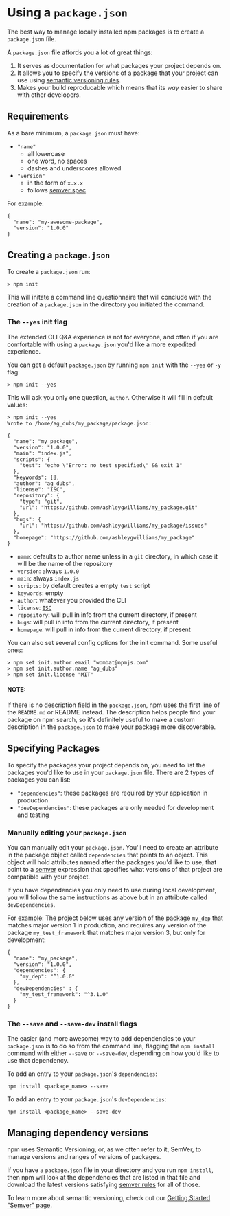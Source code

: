 <!--
title: 05 - Using a `package.json`
featured: true
-->

# Using a `package.json`

The best way to manage locally installed npm packages is to create a
`package.json` file. 

A `package.json` file affords you a lot of great things:

1. It serves as documentation for what packages your project depends on.
2. It allows you to specify the versions of a package that your project
can use using [semantic versioning rules][1].
3. Makes your build reproducable which means that its *way* easier
to share with other developers.

## Requirements

As a bare minimum, a `package.json` must have:

- `"name"`
  - all lowercase
  - one word, no spaces
  - dashes and underscores allowed
- `"version"`
  - in the form of `x.x.x`
  - follows [semver spec](https://docs.npmjs.com/getting-started/semantic-versioning)

For example:

```
{
  "name": "my-awesome-package",
  "version": "1.0.0"
}
```

## Creating a `package.json`

To create a `package.json` run:

```
> npm init
```

This will initate a command line questionnaire that will conclude with the 
creation of a `package.json` in the directory you initiated the command.

### The `--yes` init flag

The extended CLI Q&A experience is not for everyone, and often if you are
comfortable with using a `package.json` you'd like a more expedited
experience. 

You can get a default `package.json` by running `npm init` with the `--yes`
or `-y` flag:

```
> npm init --yes
```

This will ask you only one question, `author`. Otherwise it will fill in default
values: 

```
> npm init --yes
Wrote to /home/ag_dubs/my_package/package.json:

{
  "name": "my_package",
  "version": "1.0.0",
  "main": "index.js",
  "scripts": {
    "test": "echo \"Error: no test specified\" && exit 1"
  },
  "keywords": [],
  "author": "ag_dubs",
  "license": "ISC",
  "repository": {
    "type": "git",
    "url": "https://github.com/ashleygwilliams/my_package.git"
  },
  "bugs": {
    "url": "https://github.com/ashleygwilliams/my_package/issues"
  },
  "homepage": "https://github.com/ashleygwilliams/my_package"
}
```

- `name`: defaults to author name unless in a `git` directory, in which case it
    will be the name of the repository
- `version`: always `1.0.0`
- `main`: always `index.js`
- `scripts`: by default creates a empty `test` script
- `keywords`: empty
- `author`: whatever you provided the CLI
- `license`: [`ISC`][2]
- `repository`: will pull in info from the current directory, if present
- `bugs`: will pull in info from the current directory, if present
- `homepage`: will pull in info from the current directory, if present

You can also set several config options for the init command. Some useful ones:


```
> npm set init.author.email "wombat@npmjs.com"
> npm set init.author.name "ag_dubs"
> npm set init.license "MIT"
```

#### NOTE:
If there is no description field in the `package.json`, npm uses the first line of the `README.md` or README instead. The description helps people find your package on npm search, so it's definitely useful to make a custom description in the `package.json` to make your package more discoverable.

## Specifying Packages

To specify the packages your project depends on, you need to 
list the packages you'd like to use in your `package.json` file. There are
2 types of packages you can list:

- `"dependencies"`: these packages are required by your application in production
- `"devDependencies"`: these packages are only needed for development and testing

### Manually editing your `package.json`

You can manually edit your `package.json`. You'll need to create an attribute
in the package object called `dependencies` that points to an object. This object
will hold attributes named after the packages you'd like to use, that point to a 
[semver][1] expression that specifies what versions of that project are 
compatible with your project.

If you have dependencies you only need to use during local development, you will
follow the same instructions as above but in an attribute called `devDependencies`.

For example: The project below uses any version of the package `my_dep` that matches
major version 1 in production, and requires any version of the package `my_test_framework`
that matches major version 3, but only for development:

```
{
  "name": "my_package",
  "version": "1.0.0",
  "dependencies": {
    "my_dep": "^1.0.0"
  },
  "devDependencies" : {
    "my_test_framework": "^3.1.0"
  }
}
```

### The `--save` and `--save-dev` install flags

The easier (and more awesome) way to add dependencies to your `package.json` is to do
so from the command line, flagging the `npm install` command with either `--save` or
`--save-dev`, depending on how you'd like to use that dependency.

To add an entry to your `package.json`'s `dependencies`:

```
npm install <package_name> --save
```

To add an entry to your `package.json`'s `devDependencies`:

```
npm install <package_name> --save-dev
```

## Managing dependency versions 

npm uses Semantic Versioning, or, as we often refer to it, SemVer, to manage versions
and ranges of versions of packages.

If you have a `package.json` file in your directory and you run
`npm install`, then npm will look at the dependencies that are listed in
that file and download the latest versions satisfying [semver rules][1]
for all of those.

To learn more about semantic versioning, check out our [Getting Started "Semver" page][1].

[1]: /getting-started/semantic-versioning
[2]: https://opensource.org/licenses/ISC

